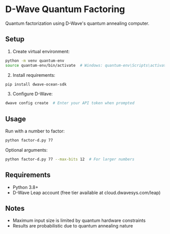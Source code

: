 # D-Wave Quantum Factoring

Quantum factorization using D-Wave's quantum annealing computer.

## Setup

1. Create virtual environment:
```bash
python -m venv quantum-env
source quantum-env/bin/activate  # Windows: quantum-env\Scripts\activate
```

2. Install requirements:
```bash
pip install dwave-ocean-sdk
```

3. Configure D-Wave:
```bash
dwave config create  # Enter your API token when prompted
```

## Usage

Run with a number to factor:
```bash
python factor-d.py 77
```

Optional arguments:
```bash
python factor-d.py 77 --max-bits 12  # For larger numbers
```

## Requirements

- Python 3.8+
- D-Wave Leap account (free tier available at cloud.dwavesys.com/leap)

## Notes

- Maximum input size is limited by quantum hardware constraints
- Results are probabilistic due to quantum annealing nature
